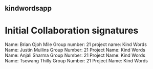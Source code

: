 ## kindwordsapp

# Initial Collaboration signatures
Name: Brian Ojoh Mile   Group number: 21   project name: Kind Words  
Name: Justin Mullins Group Number: 21 Project Name: Kind Words  
Name: Anjali Sharma Group Number: 21 Project Name: Kind Words  
Name: Tsewang Thilly Group Number: 21 Project Name: Kind Words  

